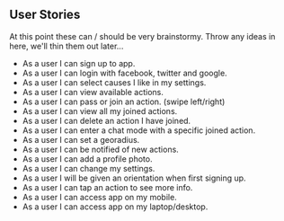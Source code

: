 User Stories
------------

At this point these can / should be very brainstormy. Throw any ideas in here, we'll thin them out later...

 * As a user I can sign up to app.
 * As a user I can login with facebook, twitter and google.
 * As a user I can select causes I like in my settings.
 * As a user I can view available actions.
 * As a user I can pass or join an action. (swipe left/right)
 * As a user I can view all my joined actions. 
 * As a user I can delete an action I have joined.
 * As a user I can enter a chat mode with a specific joined action.
 * As a user I can set a georadius.
 * As a user I can be notified of new actions. 
 * As a user I can add a profile photo.
 * As a user I can change my settings. 
 * As a user I will be given an orientation when first signing up. 
 * As a user I can tap an action to see more info. 
 * As a user I can access app on my mobile. 
 * As a user I can access app on my laptop/desktop.
 
